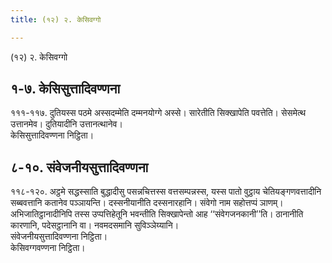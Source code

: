 ```yaml
---
title: (१२) २. केसिवग्गो

---
```

(१२) २. केसिवग्गो  


## १-७. केसिसुत्तादिवण्णना

१११-११७. दुतियस्स पठमे अस्सदम्मेति दम्मनयोग्गे अस्से। सारेतीति सिक्खापेति पवत्तेति। सेसमेत्थ उत्तानमेव। दुतियादीनि उत्तानत्थानेव।  
केसिसुत्तादिवण्णना निट्ठिता।  


## ८-१०. संवेजनीयसुत्तादिवण्णना

११८-१२०. अट्ठमे सद्धस्साति बुद्धादीसु पसन्नचित्तस्स वत्तसम्पन्नस्स, यस्स पातो वुट्ठाय चेतियङ्गणवत्तादीनि सब्बवत्तानि कतानेव पञ्ञायन्ति। दस्सनीयानीति दस्सनारहानि। संवेगो नाम सहोत्तप्पं ञाणम्। अभिजातिट्ठानादीनिपि तस्स उप्पत्तिहेतूनि भवन्तीति सिक्खापेन्तो आह ‘‘संवेगजनकानी’’ति। ठानानीति कारणानि, पदेसट्ठानानि वा। नवमदसमानि सुविञ्ञेय्यानि।  
संवेजनीयसुत्तादिवण्णना निट्ठिता।  
केसिवग्गवण्णना निट्ठिता।  